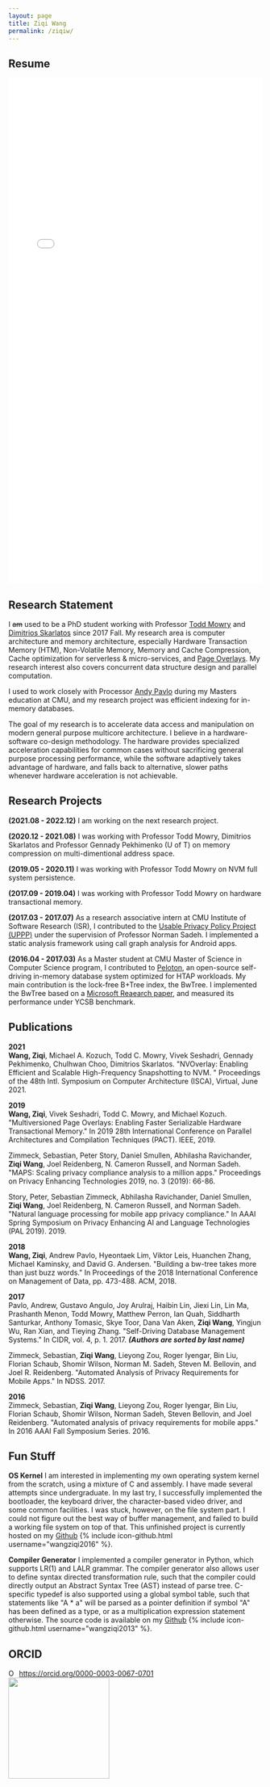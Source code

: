 ```yaml
---
layout: page
title: Ziqi Wang
permalink: /ziqiw/
---
```

  
Resume
------

<embed width="100%" height="1000px" navpanes="0" toolbar="0" statusbar="0" src="{{site.url}}/static/resume_2023.01.20.pdf" type="application/pdf" /> 

Research Statement
------------------

I ~~am~~ used to be a PhD student working with Professor [Todd Mowry](http://www.cs.cmu.edu/~tcm/ "Todd Mowry's homepage") 
and [Dimitrios Skarlatos](http://www.cs.cmu.edu/~dskarlat/ "Dimitrios's homepage") since 2017 Fall. 
My research area is computer architecture and memory architecture, especially Hardware Transaction Memory (HTM), Non-Volatile Memory, Memory and Cache
Compression, Cache optimization for serverless & micro-services, and
[Page Overlays](http://users.ece.cmu.edu/~omutlu/pub/page-overlays-for-fine-grained-memory-management_isca15.pdf "Page Overlays").
My research interest also covers concurrent data structure design and parallel computation.

I used to work closely with Processor [Andy Pavlo](http://www.cs.cmu.edu/~pavlo/ "Andy Pavlo's homepage") during my
Masters education at CMU, and my research project was efficient indexing for in-memory databases. 

The goal of my research is to accelerate data access and manipulation on modern general purpose 
multicore architecture. I believe in a hardware-software co-design methodology. The hardware provides specialized 
acceleration capabilities for common cases without sacrificing general purpose processing performance, while the software 
adaptively takes advantage of hardware, and falls back to alternative, slower paths whenever hardware acceleration is 
not achievable.

Research Projects
-----------------

<!--
**(2021.08 - 2022.12)** I am working with Professor Todd Mowry, Dimitrios Skarlatos and Professor Gennady Pekhimenko (U of T) on malloc-less memory allocation for small, short-lived objects.
-->

**(2021.08 - 2022.12)** I am working on the next research project.

**(2020.12 - 2021.08)** I was working with Professor Todd Mowry, Dimitrios Skarlatos and Professor Gennady Pekhimenko (U of T) on memory compression on multi-dimentional address space.

**(2019.05 - 2020.11)** I was working with Professor Todd Mowry on NVM full system persistence.

**(2017.09 - 2019.04)** I was working with Professor Todd Mowry on hardware transactional memory.

**(2017.03 - 2017.07)** As a research associative intern at CMU Institute of Software Research (ISR), I contributed to the 
[Usable Privacy Policy Project (UPPP)](https://www.usableprivacy.org/ "UPPP") under the supervision of Professor Norman Sadeh. 
I implemented a static analysis framework using call graph analysis for Android apps. 

**(2016.04 - 2017.03)** As a Master student at CMU Master of Science in Computer Science program, I contributed to 
[Peloton](https://github.com/cmu-db/peloton "Peloton Github"), an 
open-source self-driving in-memory database system optimized for HTAP workloads. My main contribution is the lock-free B+Tree index, the 
BwTree. I implemented the BwTree based on a [Microsoft Reaearch paper](https://www.microsoft.com/en-us/research/wp-content/uploads/2016/02/bw-tree-icde2013-final.pdf "BwTree Paper"), and measured its performance under YCSB benchmark.

Publications
------------
**2021**
<br />
__Wang, Ziqi__, Michael A. Kozuch, Todd C. Mowry, Vivek Seshadri, Gennady Pekhimenko, Chulhwan Choo, Dimitrios Skarlatos. "NVOverlay: Enabling Efficient and Scalable High-Frequency Snapshotting to NVM. " Proceedings of the 48th Intl. Symposium on Computer Architecture (ISCA), Virtual, June 2021.

**2019**
<br />
__Wang, Ziqi__, Vivek Seshadri, Todd C. Mowry, and Michael Kozuch. "Multiversioned Page Overlays: Enabling Faster Serializable Hardware Transactional Memory." In 2019 28th International Conference on Parallel Architectures and Compilation Techniques (PACT). IEEE, 2019.

Zimmeck, Sebastian, Peter Story, Daniel Smullen, Abhilasha Ravichander, __Ziqi Wang__, Joel Reidenberg, N. Cameron Russell, and Norman Sadeh. "MAPS: Scaling privacy compliance analysis to a million apps." Proceedings on Privacy Enhancing Technologies 2019, no. 3 (2019): 66-86. 

Story, Peter, Sebastian Zimmeck, Abhilasha Ravichander, Daniel Smullen, __Ziqi Wang__, Joel Reidenberg, N. Cameron Russell, and Norman Sadeh. "Natural language processing for mobile app privacy compliance." In AAAI Spring Symposium on Privacy Enhancing AI and Language Technologies (PAL 2019). 2019.

**2018**
<br />
__Wang, Ziqi__, Andrew Pavlo, Hyeontaek Lim, Viktor Leis, Huanchen Zhang, Michael Kaminsky, and David G. Andersen. "Building a bw-tree takes more than just buzz words." In Proceedings of the 2018 International Conference on Management of Data, pp. 473-488. ACM, 2018. 

**2017**
<br />
Pavlo, Andrew, Gustavo Angulo, Joy Arulraj, Haibin Lin, Jiexi Lin, Lin Ma, Prashanth Menon, Todd Mowry, Matthew Perron, Ian Quah, Siddharth Santurkar, Anthony Tomasic, Skye Toor, Dana Van Aken, __Ziqi Wang__, Yingjun Wu, Ran Xian, and Tieying Zhang. "Self-Driving Database Management Systems." In CIDR, vol. 4, p. 1. 2017. ***(Authors are sorted by last name)***

Zimmeck, Sebastian, __Ziqi Wang__, Lieyong Zou, Roger Iyengar, Bin Liu, Florian Schaub, Shomir Wilson, Norman M. Sadeh, Steven M. Bellovin, and Joel R. Reidenberg. "Automated Analysis of Privacy Requirements for Mobile Apps." In NDSS. 2017.

**2016**
<br />
Zimmeck, Sebastian, __Ziqi Wang__, Lieyong Zou, Roger Iyengar, Bin Liu, Florian Schaub, Shomir Wilson, Norman Sadeh, Steven Bellovin, and Joel Reidenberg. "Automated analysis of privacy requirements for mobile apps." In 2016 AAAI Fall Symposium Series. 2016.

Fun Stuff
---------
**OS Kernel** I am interested in implementing my own operating system kernel from the scratch, using a mixture of C and 
assembly. I have made several attempts since undergraduate. In my last try, I successfully implemented 
the bootloader, the keyboard driver, the character-based video driver, and some common facilities. I was stuck,
however, on the file system part. I could not figure out the best way of buffer management, and failed to
build a working file system on top of that. This unfinished project is currently hosted on my 
[Github](https://github.com/wangziqi2016/Kernel) {% include icon-github.html username="wangziqi2016" %}.

**Compiler Generator** I implemented a compiler generator in Python, which supports LR(1) and LALR grammar. The compiler generator also 
allows user to define syntax directed transformation rule, such that the compiler could directly output an Abstract Syntax Tree (AST) 
instead of parse tree. C-specific typedef is also supported using a global symbol table, such that statements like "A * a" will be 
parsed as a pointer definition if symbol "A" has been defined as a type, or as a multiplication expression statement otherwise. The 
source code is available on my [Github](https://github.com/wangziqi2013/CFront) {% include icon-github.html username="wangziqi2013" %}.

ORCID
-----

<div itemscope itemtype="https://schema.org/Person"><a itemprop="sameAs" content="https://orcid.org/0000-0003-0067-0701" href="https://orcid.org/0000-0003-0067-0701" target="orcid.widget" rel="noopener noreferrer" style="vertical-align:top;"><img src="https://orcid.org/sites/default/files/images/orcid_16x16.png" style="width:1em;margin-right:.5em;" alt="ORCID iD icon">https://orcid.org/0000-0003-0067-0701</a></div>

<img src="{{site.url}}/static/ORCID.png" width="200px" />
